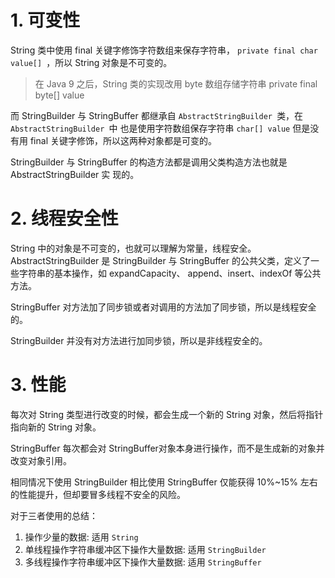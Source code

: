 # 1. 可变性

String 类中使⽤ final 关键字修饰字符数组来保存字符串， `private final char value[] `，所以 String 对象是不可变的。

> 在 Java 9 之后，String 类的实现改⽤ byte 数组存储字符串 private final byte[] value

⽽ StringBuilder 与 StringBuffer 都继承⾃ `AbstractStringBuilder `类，在 `AbstractStringBuilder `中 也是使⽤字符数组保存字符串 `char[] value` 但是没有⽤ final 关键字修饰，所以这两种对象都是可变的。

StringBuilder 与 StringBuffer 的构造⽅法都是调⽤⽗类构造⽅法也就是 AbstractStringBuilder 实 现的。

# 2. 线程安全性

String 中的对象是不可变的，也就可以理解为常量，线程安全。AbstractStringBuilder 是 StringBuilder 与 StringBuffer 的公共⽗类，定义了⼀些字符串的基本操作，如 expandCapacity、 append、insert、indexOf 等公共⽅法。

StringBuffer 对⽅法加了同步锁或者对调⽤的⽅法加了同步锁，所以是线程安全的。

StringBuilder 并没有对⽅法进⾏加同步锁，所以是⾮线程安全的。

# 3. 性能

每次对 String 类型进⾏改变的时候，都会⽣成⼀个新的 String 对象，然后将指针指向新的 String 对象。

StringBuffer 每次都会对 StringBuffer对象本身进⾏操作，⽽不是⽣成新的对象并改变对象引⽤。

相同情况下使⽤ StringBuilder 相⽐使⽤ StringBuffer 仅能获得 10%~15% 左右的性能提升，但却要冒多线程不安全的⻛险。 

对于三者使⽤的总结： 

1. 操作少量的数据: 适⽤ `String`
2.  单线程操作字符串缓冲区下操作⼤量数据: 适⽤ `StringBuilder `
3.  多线程操作字符串缓冲区下操作⼤量数据: 适⽤ `StringBuffer`

